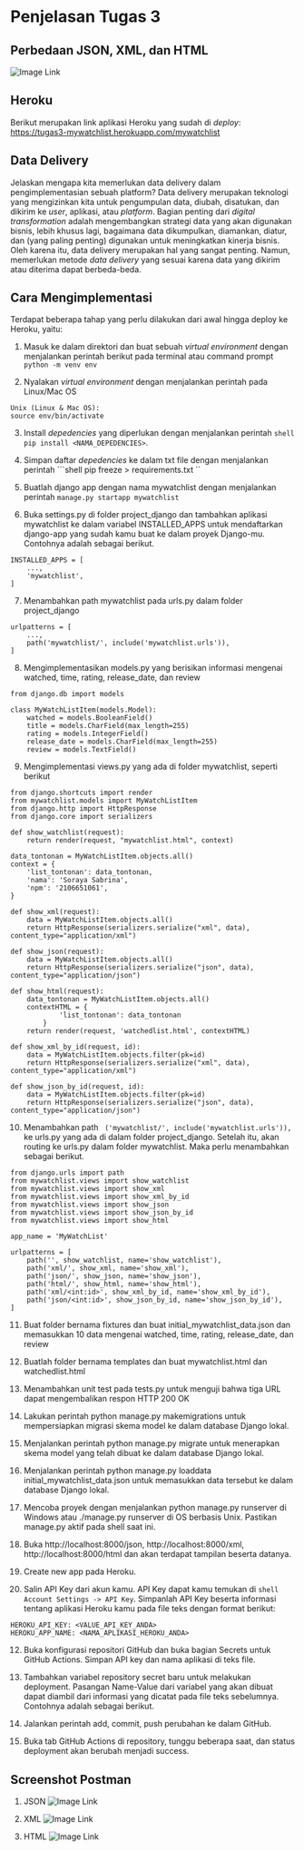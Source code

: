 # Penjelasan Tugas 3
## Perbedaan JSON, XML, dan HTML
![Image Link](https://github.com/sorayasab/Tugas2/blob/main/Images/difference.jpg)

## Heroku
Berikut merupakan link aplikasi Heroku yang sudah di *deploy*:
https://tugas3-mywatchlist.herokuapp.com/mywatchlist

## Data Delivery

Jelaskan mengapa kita memerlukan data delivery dalam pengimplementasian sebuah platform?
Data delivery merupakan teknologi yang mengizinkan kita untuk pengumpulan data, diubah, disatukan, dan dikirim ke *user*, aplikasi, atau *platform*. Bagian penting dari *digital transformation* adalah mengembangkan strategi data yang akan digunakan bisnis, lebih khusus lagi, bagaimana data dikumpulkan, diamankan, diatur, dan (yang paling penting) digunakan untuk meningkatkan kinerja bisnis. Oleh karena itu, data delivery merupakan hal yang sangat penting. Namun, memerlukan metode *data delivery* yang sesuai karena data yang dikirim atau diterima dapat berbeda-beda.

## Cara Mengimplementasi

Terdapat beberapa tahap yang perlu dilakukan dari awal hingga deploy ke Heroku, yaitu:

1. Masuk ke dalam direktori dan buat sebuah *virtual environment* dengan menjalankan perintah berikut pada terminal atau command prompt ```python -m venv env ```

2. Nyalakan *virtual environment* dengan menjalankan perintah pada Linux/Mac OS 
```shell 
Unix (Linux & Mac OS):
source env/bin/activate
```

3. Install *depedencies* yang diperlukan dengan menjalankan perintah ```shell pip install <NAMA_DEPEDENCIES>```.

4. Simpan daftar *depedencies* ke dalam txt file dengan menjalankan perintah ```shell pip freeze > requirements.txt ``

5. Buatlah django app dengan nama mywatchlist dengan menjalankan perintah ```manage.py startapp mywatchlist```

6. Buka settings.py di folder project_django dan tambahkan aplikasi mywatchlist ke dalam variabel INSTALLED_APPS untuk mendaftarkan django-app yang sudah kamu buat ke dalam proyek Django-mu. Contohnya adalah sebagai berikut.
```shell 
INSTALLED_APPS = [
    ...,
    'mywatchlist',
]
```

7. Menambahkan path mywatchlist pada urls.py dalam folder project_django 
```shell 
urlpatterns = [
    ...,
    path('mywatchlist/', include('mywatchlist.urls')),
]
```

8. Mengimplementasikan models.py yang berisikan informasi mengenai watched, time, rating, release_date, dan review
```shell
from django.db import models

class MyWatchListItem(models.Model):
    watched = models.BooleanField()
    title = models.CharField(max_length=255)
    rating = models.IntegerField()
    release_date = models.CharField(max_length=255)
    review = models.TextField()
```

9. Mengimplementasi views.py yang ada di folder mywatchlist, seperti berikut
```shell 
from django.shortcuts import render
from mywatchlist.models import MyWatchListItem
from django.http import HttpResponse
from django.core import serializers

def show_watchlist(request):
    return render(request, "mywatchlist.html", context)

data_tontonan = MyWatchListItem.objects.all()
context = {
    'list_tontonan': data_tontonan,
    'nama': 'Soraya Sabrina',
    'npm': '2106651061',
}

def show_xml(request):
    data = MyWatchListItem.objects.all()
    return HttpResponse(serializers.serialize("xml", data), content_type="application/xml")

def show_json(request):
    data = MyWatchListItem.objects.all()
    return HttpResponse(serializers.serialize("json", data), content_type="application/json")

def show_html(request):
    data_tontonan = MyWatchListItem.objects.all()
    contextHTML = {
            'list_tontonan': data_tontonan
        }
    return render(request, 'watchedlist.html', contextHTML)

def show_xml_by_id(request, id):
    data = MyWatchListItem.objects.filter(pk=id)
    return HttpResponse(serializers.serialize("xml", data), content_type="application/xml")

def show_json_by_id(request, id):
    data = MyWatchListItem.objects.filter(pk=id)
    return HttpResponse(serializers.serialize("json", data), content_type="application/json")
```

10. Menambahkan path ``` ('mywatchlist/', include('mywatchlist.urls')),``` ke urls.py yang ada di dalam folder project_django. Setelah itu, akan routing ke urls.py dalam folder mywatchlist. Maka perlu menambahkan sebagai berikut.
```shell
from django.urls import path
from mywatchlist.views import show_watchlist
from mywatchlist.views import show_xml
from mywatchlist.views import show_xml_by_id
from mywatchlist.views import show_json
from mywatchlist.views import show_json_by_id
from mywatchlist.views import show_html

app_name = 'MyWatchList'

urlpatterns = [
    path('', show_watchlist, name='show_watchlist'),
    path('xml/', show_xml, name='show_xml'),
    path('json/', show_json, name='show_json'),
    path('html/', show_html, name='show_html'),
    path('xml/<int:id>', show_xml_by_id, name='show_xml_by_id'),
    path('json/<int:id>', show_json_by_id, name='show_json_by_id'),
]
```

11. Buat folder bernama fixtures dan buat initial_mywatchlist_data.json dan memasukkan 10 data mengenai watched, time, rating, release_date, dan review

12. Buatlah folder bernama templates dan buat mywatchlist.html dan watchedlist.html

13. Menambahkan unit test pada tests.py untuk menguji bahwa tiga URL dapat mengembalikan respon HTTP 200 OK

11. Lakukan perintah python manage.py makemigrations untuk mempersiapkan migrasi skema model ke dalam database Django lokal.

12. Menjalankan perintah python manage.py migrate untuk menerapkan skema model yang telah dibuat ke dalam database Django lokal.

13. Menjalankan perintah python manage.py loaddata initial_mywatchlist_data.json untuk memasukkan data tersebut ke dalam database Django lokal.

14. Mencoba proyek dengan menjalankan python manage.py runserver di Windows atau ./manage.py runserver di OS berbasis Unix. Pastikan manage.py aktif pada shell saat ini.

15. Buka http://localhost:8000/json, http://localhost:8000/xml, http://localhost:8000/html dan akan terdapat tampilan beserta datanya.

16. Create new app pada Heroku.

11. Salin API Key dari akun kamu. API Key dapat kamu temukan di ```shell Account Settings -> API Key```. Simpanlah API Key beserta informasi tentang aplikasi Heroku kamu pada file teks dengan format berikut:
```shell
HEROKU_API_KEY: <VALUE_API_KEY_ANDA>
HEROKU_APP_NAME: <NAMA_APLIKASI_HEROKU_ANDA>
```

12. Buka konfigurasi repositori GitHub dan buka bagian Secrets untuk GitHub Actions. Simpan API key dan nama aplikasi di teks file. 

13. Tambahkan variabel repository secret baru untuk melakukan deployment. Pasangan Name-Value dari variabel yang akan dibuat dapat diambil dari informasi yang dicatat pada file teks sebelumnya. Contohnya adalah sebagai berikut.

16. Jalankan perintah add, commit, push perubahan ke dalam GitHub.

23. Buka tab GitHub Actions di repository, tunggu beberapa saat, dan status deployment akan berubah menjadi success. 

## Screenshot Postman
1. JSON
![Image Link](https://github.com/sorayasab/Tugas2/blob/main/Images/json.png)

2. XML
![Image Link](https://github.com/sorayasab/Tugas2/blob/main/Images/xml.png)

3. HTML 
![Image Link](https://github.com/sorayasab/Tugas2/blob/main/Images/html.png)